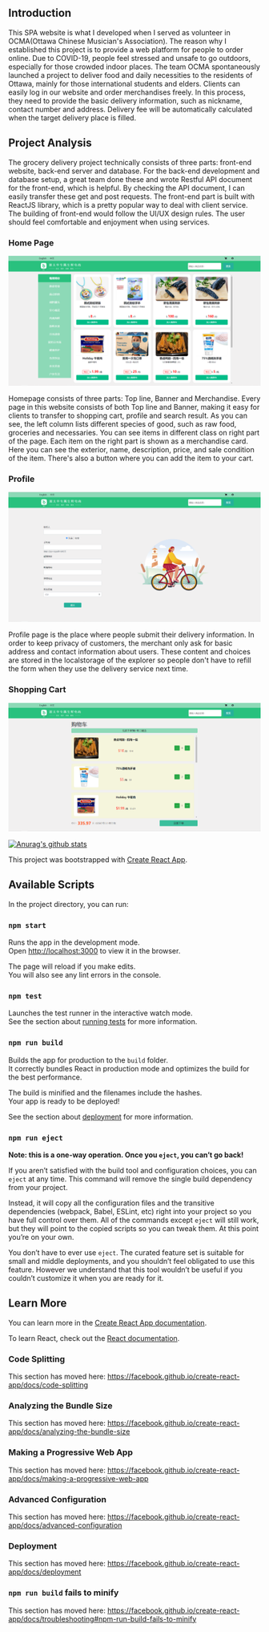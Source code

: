 
## Introduction

This SPA website is what I developed when I served as volunteer in OCMA(Ottawa Chinese Musician's Association).
 The reason why I established this project is to provide a web platform for people to order online. Due to COVID-19,
  people feel stressed and unsafe to go outdoors, especially for those crowded indoor places. The team OCMA spontaneously
 launched a project to deliver food and daily necessities to the residents of Ottawa, mainly for those international students
 and elders. Clients can easily log in our website and order merchandises freely. In this process, they need to provide
 the basic delivery information, such as nickname, contact number and address. Delivery fee will be automatically calculated 
 when the target delivery place is filled. 

## Project Analysis

The grocery delivery project technically consists of three parts: front-end website, back-end server and database.
For the back-end development and database setup, a great team done these and wrote Restful API document for the front-end, 
which is helpful. By checking the API document, I can easily transfer these get and post requests. The front-end part is built
 with ReactJS library, which is a pretty popular way to deal with client service. The building of front-end would follow the 
 UI/UX design rules. The user should feel comfortable and enjoyment when using services. 

### Home Page
![Homepage](src/img/Woying_homepage.png)

Homepage consists of three parts: Top line, Banner and Merchandise. Every page in this website consists of both Top line and Banner,
 making it easy for clients to transfer to shopping cart, profile and search result. As you can see, the left column lists different 
 species of good, such as raw food, groceries and necessaries. You can see items in different class on right part of the page. Each item on
  the right part is shown as a merchandise card. Here you can see the exterior, name, description, price, and sale condition of the item.
  There's also a button where you can add the item to your cart. 
  
### Profile
![Profile](src/img/Profile.png)

Profile page is the place where people submit their delivery information. In order to keep privacy of customers, the merchant only ask for 
basic address and contact information about users. These content and choices are stored in the localstorage of the explorer so people don't
 have to refill the form when they use the delivery service next time.
 
### Shopping Cart
![Cart](src/img/ShoppingCart.png)



[![Anurag's github stats](https://github-readme-stats.vercel.app/api?username=featherblacker)](https://github.com/anuraghazra/github-readme-stats)

This project was bootstrapped with [Create React App](https://github.com/facebook/create-react-app).

## Available Scripts

In the project directory, you can run:

### `npm start`

Runs the app in the development mode.<br />
Open [http://localhost:3000](http://localhost:3000) to view it in the browser.

The page will reload if you make edits.<br />
You will also see any lint errors in the console.

### `npm test`

Launches the test runner in the interactive watch mode.<br />
See the section about [running tests](https://facebook.github.io/create-react-app/docs/running-tests) for more information.

### `npm run build`

Builds the app for production to the `build` folder.<br />
It correctly bundles React in production mode and optimizes the build for the best performance.

The build is minified and the filenames include the hashes.<br />
Your app is ready to be deployed!

See the section about [deployment](https://facebook.github.io/create-react-app/docs/deployment) for more information.

### `npm run eject`

**Note: this is a one-way operation. Once you `eject`, you can’t go back!**

If you aren’t satisfied with the build tool and configuration choices, you can `eject` at any time. This command will remove the single build dependency from your project.

Instead, it will copy all the configuration files and the transitive dependencies (webpack, Babel, ESLint, etc) right into your project so you have full control over them. All of the commands except `eject` will still work, but they will point to the copied scripts so you can tweak them. At this point you’re on your own.

You don’t have to ever use `eject`. The curated feature set is suitable for small and middle deployments, and you shouldn’t feel obligated to use this feature. However we understand that this tool wouldn’t be useful if you couldn’t customize it when you are ready for it.

## Learn More

You can learn more in the [Create React App documentation](https://facebook.github.io/create-react-app/docs/getting-started).

To learn React, check out the [React documentation](https://reactjs.org/).

### Code Splitting

This section has moved here: https://facebook.github.io/create-react-app/docs/code-splitting

### Analyzing the Bundle Size

This section has moved here: https://facebook.github.io/create-react-app/docs/analyzing-the-bundle-size

### Making a Progressive Web App

This section has moved here: https://facebook.github.io/create-react-app/docs/making-a-progressive-web-app

### Advanced Configuration

This section has moved here: https://facebook.github.io/create-react-app/docs/advanced-configuration

### Deployment

This section has moved here: https://facebook.github.io/create-react-app/docs/deployment

### `npm run build` fails to minify

This section has moved here: https://facebook.github.io/create-react-app/docs/troubleshooting#npm-run-build-fails-to-minify
